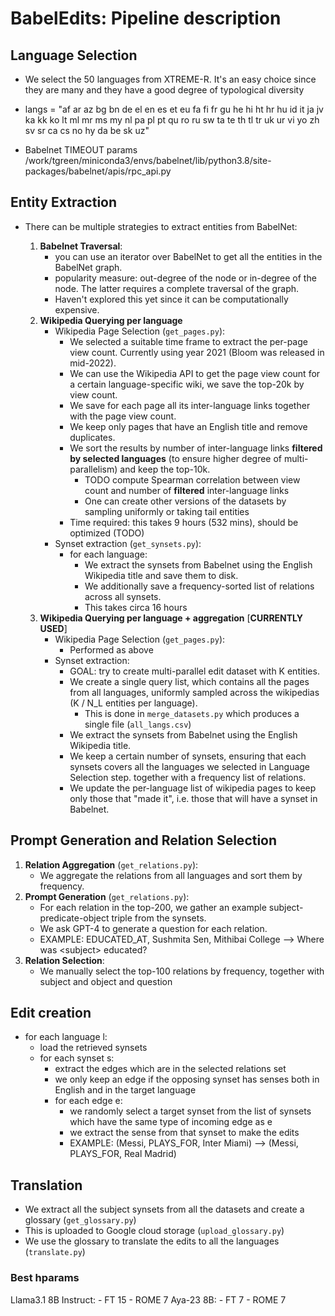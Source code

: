 # BabelEdits: Pipeline description 

## Language Selection

- We select the 50 languages from XTREME-R. It's an easy choice since they are many and they have a good degree of typological diversity
- langs = "af ar az bg bn de el en es et eu fa fi fr gu he hi ht hr hu id it ja jv ka kk ko lt ml mr ms my nl pa pl pt qu ro ru sw ta te th tl tr uk ur vi yo zh sv sr ca cs no hy da be sk uz"

- Babelnet TIMEOUT params /work/tgreen/miniconda3/envs/babelnet/lib/python3.8/site-packages/babelnet/apis/rpc_api.py
## Entity Extraction

- There can be multiple strategies to extract entities from BabelNet:

    1. **Babelnet Traversal**:
        - you can use an iterator over BabelNet to get all the entities in the BabelNet graph. 
        - popularity measure: out-degree of the node or in-degree of the node. The latter requires a complete traversal of the graph.
        - Haven't explored this yet since it can be computationally expensive.
    2. **Wikipedia Querying per language** 
        - Wikipedia Page Selection (``get_pages.py``):
            - We selected a suitable time frame to extract the per-page view count. Currently using year 2021 (Bloom was released in mid-2022).
            - We can use the Wikipedia API to get the page view count for a certain language-specific wiki, we save the top-20k by view count.
            - We save for each page all its inter-language links together with the page view count.
            - We keep only pages that have an English title and remove duplicates.
            - We sort the results by number of inter-language links **filtered by selected languages** (to ensure higher degree of multi-parallelism) and keep the top-10k.
                - TODO compute Spearman correlation between view count and number of **filtered** inter-language links
                - One can create other versions of the datasets by sampling uniformly or taking tail entities
            - Time required: this takes 9 hours (532 mins), should be optimized (TODO)
        - Synset extraction (``get_synsets.py``):
            - for each language:
                - We extract the synsets from Babelnet using the English Wikipedia title and save them to disk.
                - We additionally save a frequency-sorted list of relations across all synsets.
                - This takes circa 16 hours
    3. **Wikipedia Querying per language + aggregation** [**CURRENTLY USED**]
        - Wikipedia Page Selection (``get_pages.py``):
            - Performed as above
        - Synset extraction:
            - GOAL: try to create multi-parallel edit dataset with K entities.
            - We create a single query list, which contains all the pages from all languages, uniformly sampled across the wikipedias (K / N_L entities per language).
                - This is done in ``merge_datasets.py`` which produces a single file (`all_langs.csv`)
            - We extract the synsets from Babelnet using the English Wikipedia title.
            - We keep a certain number of synsets, ensuring that each synsets covers all the languages we selected in Language Selection step.
            together with a frequency list of relations.
            - We update the per-language list of wikipedia pages to keep only those that "made it", i.e. those that will have a synset in Babelnet.

## Prompt Generation and Relation Selection

1. **Relation Aggregation** (`get_relations.py`): 
    - We aggregate the relations from all languages and sort them by frequency.
2. **Prompt Generation** (`get_relations.py`): 
    - For each relation in the top-200, we gather an example subject-predicate-object triple from the synsets.
    - We ask GPT-4 to generate a question for each relation.
    - EXAMPLE: EDUCATED_AT, Sushmita Sen, Mithibai College -->	Where was \<subject> educated?
3. **Relation Selection**:
    - We manually select the top-100 relations by frequency, together with subject and object and question

## Edit creation
- for each language l:
    - load the retrieved synsets
    - for each synset s: 
        - extract the edges which are in the selected relations set
        - we only keep an edge if the opposing synset has senses both in English and in the target language
        - for each edge e:
            - we randomly select a target synset from the list of synsets which have the same type of incoming edge as e
            - we extract the sense from that synset to make the edits
            - EXAMPLE: (Messi, PLAYS_FOR, Inter Miami) --> (Messi, PLAYS_FOR, Real Madrid)


## Translation

- We extract all the subject synsets
 from all the datasets and create a glossary (``get_glossary.py``) 
- This is uploaded to Google cloud storage (``upload_glossary.py``)
- We use the glossary to translate the edits to all the languages (``translate.py``)


### Best hparams
Llama3.1 8B Instruct:
    - FT 15
    - ROME 7
Aya-23 8B:
    - FT 7
    - ROME 7